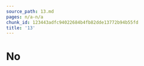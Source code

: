 ```yaml
---
source_path: 13.md
pages: n/a-n/a
chunk_id: 123443adfc94022684b4fb82dde13772b94b55fd
title: '13'
---
```

# No
